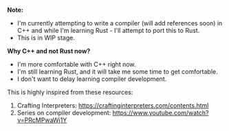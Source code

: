 **Note:**

- I'm currently attempting to write a compiler (will add references soon) in C++ and while I'm learning Rust - I'll attempt to port this to Rust.
- This is in WIP stage.

**Why C++ and not Rust now?**

- I'm more comfortable with C++ right now.
- I'm still learning Rust, and it will take me some time to get comfortable.
- I don't want to delay learning compiler development.

This is highly inspired from these resources:

1. Crafting Interpreters: https://craftinginterpreters.com/contents.html
2. Series on compiler development: https://www.youtube.com/watch?v=PRcMPwaWj1Y
